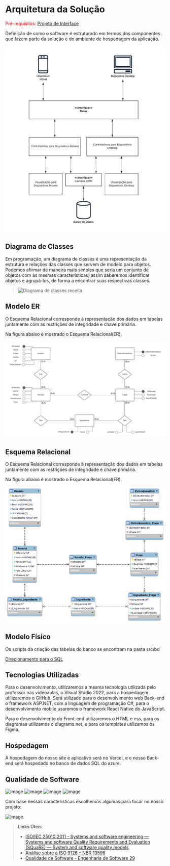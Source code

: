# Arquitetura da Solução

<span style="color:red">Pré-requisitos: <a href="3-Projeto de Interface.md"> Projeto de Interface</a></span>

Definição de como o software é estruturado em termos dos componentes que fazem parte da solução e do ambiente de hospedagem da aplicação.

![Arquitetura da Solução](img/arquitetura_de_solucao.png)

## Diagrama de Classes

Em programação, um diagrama de classes é uma representação da estrutura e relações das classes que servem de modelo para objetos. Podemos afirmar de maneira mais simples que seria um conjunto de objetos com as mesmas características, assim saberemos identificar objetos e agrupá-los, de forma a encontrar suas respectivas classes. 

> ![Diagrama de classes receita](https://user-images.githubusercontent.com/127369443/225708693-6f5aedea-cdd0-4f1c-b720-bc433821fed7.png)



## Modelo ER

O Esquema Relacional corresponde à representação dos dados em tabelas juntamente com as restrições de integridade e chave primária.

Na figura abaixo é mostrado o Esquema Relacional(ER).

![Modelo ER](img/modelo_er.png)

## Esquema Relacional

O Esquema Relacional corresponde à representação dos dados em tabelas juntamente com as restrições de integridade e chave primária.

Na figura abaixo é mostrado o Esquema Relacional(ER).

![Esquema Relacional](img/modelo_relacional.png)

## Modelo Físico

Os scripts da criação das tabelas do banco se encontram na pasta src\bd

[Direcionamento para o SQL](https://github.com/ICEI-PUC-Minas-PMV-ADS/pmv-ads-2023-1-e4-proj-infra-t1-time2-receita/blob/main/src/bd/FreecipeDB.sql)

## Tecnologias Utilizadas

Para o desenvolvimento, utilizaremos a mesma tecnologia utilizada pelo professor nas videoaulas, o Visual Studio 2022, para a hospedagem utilizaremos o GitHub.
Será utilizado  para o desenvolvimento web Back-end  o framework ASP.NET, com a linguagem de programação C#, para o desenvolvimento mobile usaremos o framework React Native do JavaScript.

Para o desenvolvimento do Front-end utilizaremos o HTML e css, para os diagramas utilizamos o diagrams.net, e para os templates utilizamos os Figma.

## Hospedagem

A hospedagem do nosso site e aplicativo será no Vercel, e o nosso Back-end será hospedado no banco de dados SQL do azure.


## Qualidade de Software

![image](https://user-images.githubusercontent.com/32153247/226087275-85fc5982-90f7-41eb-92f3-a37665b1a26f.png)
![image](https://user-images.githubusercontent.com/32153247/226087280-9f3ae5b4-ec9c-4f45-b122-346b278ece62.png)
![image](https://user-images.githubusercontent.com/32153247/226087286-02760a8d-41ee-4660-8781-9444dbf479e7.png)
![image](https://user-images.githubusercontent.com/32153247/226087290-35ecc29e-2ec0-4a52-bdca-5efd97ba475b.png)

Com base nessas características escolhemos algumas para focar no nosso projeto:

![image](https://user-images.githubusercontent.com/32153247/194778700-59d4ce4e-55b1-4dc3-a6e4-a28a66a52b9b.png)

> **Links Úteis**:
>
> - [ISO/IEC 25010:2011 - Systems and software engineering — Systems and software Quality Requirements and Evaluation (SQuaRE) — System and software quality models](https://www.iso.org/standard/35733.html/)
> - [Análise sobre a ISO 9126 – NBR 13596](https://www.tiespecialistas.com.br/analise-sobre-iso-9126-nbr-13596/)
> - [Qualidade de Software - Engenharia de Software 29](https://www.devmedia.com.br/qualidade-de-software-engenharia-de-software-29/18209/)
